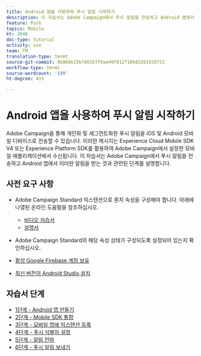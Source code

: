```yaml
---
title: Android 앱을 사용하여 푸시 알림 시작하기
description: 이 자습서는 Adobe Campaign에서 푸시 알림을 전송하고 Android 앱에서 이러한 알림을 받는 것과 관련된 단계를 설명합니다.
feature: Push
topics: Mobile
kt: 3846
doc-type: tutorial
activity: use
team: TM
translation-type: tm+mt
source-git-commit: 8b968e15b78655ff9ae49f812f10683201559722
workflow-type: tm+mt
source-wordcount: '199'
ht-degree: 41%

---
```



# Android 앱을 사용하여 푸시 알림 시작하기

Adobe Campaign을 통해 개인화 및 세그먼트화한 푸시 알림을 iOS 및 Android 모바일 디바이스로 전송할 수 있습니다.
이러한 메시지는 Experience Cloud Mobile SDK V4 또는 Experience Platform SDK를 활용하여 Adobe Campaign에서 설정한 모바일 애플리케이션에서 수신됩니다.
이 자습서는 Adobe Campaign에서 푸시 알림을 전송하고 Android 앱에서 이러한 알림을 받는 것과 관련된 단계를 설명합니다.

## 사전 요구 사항

* Adobe Campaign Standard 익스텐션으로 론치 속성을 구성해야 합니다. 아래에 나열된 온라인 도움말을 참조하십시오.
   * [비디오 자습서](https://video.tv.adobe.com/v/26224?quality=12&captions=kor)
   * [설명서](https://docs.adobe.com/content/help/en/campaign-learn/campaign-standard-tutorials/communication-channels/mobile/configure-mobile-apps-using-aep-sdk.html)

* Adobe Campaign Standard의 해당 속성 상태가 구성되도록 설정되어 있는지 확인하십시오.
* [활성 Google Firebase 계정 보유](https://firebase.google.com)
* [최신 버전의 Android Studio 설치](https://developer.android.com/studio)

## 자습서 단계

* [1단계 - Android 앱 만들기](/help/tutorial-push-notifications-android/create-android-app.md)
* [2단계 - Mobile SDK 통합](/help/tutorial-push-notifications-android/integrating-with-mobile-sdk.md)
* [3단계 - 모바일 앱에 익스텐션 등록](/help/tutorial-push-notifications-android/register-mobile-extensions.md)
* [4단계 - 푸시 식별자 설정](/help/tutorial-push-notifications-android/set-push-identifier.md)
* [5단계 - 알림 전파](/help/tutorial-push-notifications-android/propagate-notification.md)
* [6단계 - 푸시 알림 보내기](/help/tutorial-push-notifications-android/send-push-notification.md)
